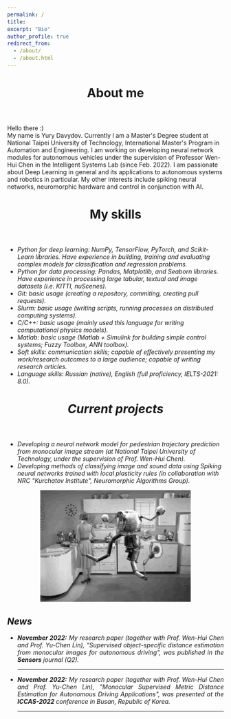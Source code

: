 ```yaml
---
permalink: /
title:
excerpt: "Bio"
author_profile: true
redirect_from:
  - /about/
  - /about.html
---
```


<header class="post-header">
<h1 class="post-title">About me</h1>
</header>



<p> Hello there :)
  
  


  <br>
  My name is Yury Davydov. Currently I am a Master's Degree student at National Taipei University of Technology, International Master's Program in Automation and Engineering. I am working on developing neural network modules for autonomous vehicles under the supervision of Professor Wen-Hui Chen in the Intelligent Systems Lab (since Feb. 2022). 
  I am passionate about Deep Learning in general and its applications to autonomous systems and robotics in particular. My other interests include spiking neural networks, neuromorphic hardware and control in conjunction with AI.
  
<header class="post-header">
<h1 class="post-title">My skills</h1>
</header>

<ul>
  <li><i class='fas fa-pen-alt'>Python for deep learning: NumPy, TensorFlow, PyTorch, and Scikit-Learn libraries. Have experience in building, training and evaluating complex models for classification and regression problems.</li>
  <li><i class='fas fa-pen-alt'>Python for data processing: Pandas, Matplotlib, and Seaborn libraries. Have experience in processing large tabular, textual and image datasets (i.e. KITTI, nuScenes).</li>
  <li><i class='fas fa-pen-alt'>Git: basic usage (creating a repository, commiting, creating pull requests).</li>
  <li><i class='fas fa-pen-alt'>Slurm: basic usage (writing scripts, running processes on distributed computing systems).</li>
  <li><i class='fas fa-pen-alt'>C/C++: basic usage (mainly used this language for writing computational physics models).</li>  
  <li><i class='fas fa-pen-alt'>Matlab: basic usage (Matlab + Simulink for building simple control systems; Fuzzy Toolbox, ANN toolbox).</li>  
   <li><i class='fas fa-pen-alt'>Soft skills: communication skills; capable of effectively presenting my work/research outcomes to a large audience; capable of writing research articles.</li>
   <li><i class='fas fa-pen-alt'>Language skills: Russian (native), English (full proficiency, IELTS-2021: 8.0).</li>
</ul>
  
<header class="post-header">
<h1 class="post-title">Current projects</h1>
</header>

<ul>
  <li><i class='fas fa-pen-alt'> Developing a neural network model for pedestrian trajectory prediction from monocular image stream (at National Taipei University of Technology, under the supervision of Prof. Wen-Hui Chen).</li>
  <li><i class='fas fa-pen-alt'> Developing methods of classifying image and sound data using Spiking neural networks trained with local plasticity rules (in collaboration with NRC "Kurchatov Institute", Neuromorphic Algorithms Group).</li>
</ul>
  

<p align="center">
  <img src="https://github.com/vexing-shusher/vexing-shusher.github.io/blob/master/images/about_gif.gif?raw=true">
</p>
 
<div class="News">
<h2><i class='fas fa-newspaper'></i>News</h2>
        <ul>
          <li align="justify"><i class='fas fa-pen-alt'></i><b>November 2022:</b> My research paper (together with Prof. Wen-Hui Chen and Prof. Yu-Chen Lin), <i>"Supervised object-specific distance estimation from monocular images for autonomous driving"</i>, was published in the <b>Sensors</b> journal (Q2). </li>
<hr/>          
          <li align="justify"><i class='fas fa-pen-alt'></i><b>November 2022:</b> My research paper (together with Prof. Wen-Hui Chen and Prof. Yu-Chen Lin), <i>"Monocular Supervised Metric Distance Estimation for Autonomous Driving Applications"</i>, was presented at the <strong>ICCAS-2022</strong> conference in Busan, Republic of Korea. </li>

<hr/>
</ul>
</div>
    
 
<!--<p align="center">
  <img width="400" height="93" src="https://user-images.githubusercontent.com/107177894/173854088-79b62910-4180-4df9-b1b4-56420e6ff53e.png">
</p>-->

  <!--<p align="center">
  <a href="https://info.flagcounter.com/Wzvz"><img src="https://s01.flagcounter.com/count2/Wzvz/bg_FFFFFF/txt_000000/border_CCCCCC/columns_5/maxflags_100/viewers_0/labels_1/pageviews_0/flags_0/percent_0/" alt="Flag Counter" border="0"></a>
    </p>-->
